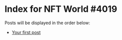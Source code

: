 # Index for NFT World #4019
Posts will be displayed in the order below:

- [Your first post](./001-first.md)

